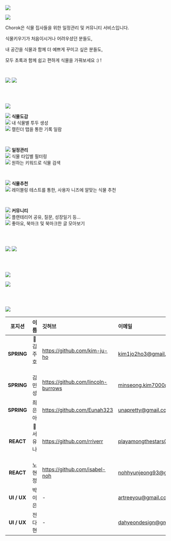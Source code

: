 ![](https://imgbuckett.s3.ap-northeast-2.amazonaws.com/meta.png)


![](https://imgbuckett.s3.ap-northeast-2.amazonaws.com/6.png)

Chorok은 식물 집사들을 위한 일정관리 및 커뮤니티 서비스입니다.

식물키우기가 처음이시거나 어려우셨던 분들도,

내 공간을 식물과 함께 더 예쁘게 꾸미고 싶은 분들도,

모두 초록과 함께 쉽고 편하게 식물을 가꿔보세요 :) !

<br/>

[![](https://imgbuckett.s3.ap-northeast-2.amazonaws.com/chorokbutton.png)](https://chorok.kr)
[![](https://imgbuckett.s3.ap-northeast-2.amazonaws.com/notionbutton.png)](https://ruby-bus-cab.notion.site/Chorok-17c03b3d9c9540108fa9edbb27b9cd82)

<br/>
<br/>

![](https://imgbuckett.s3.ap-northeast-2.amazonaws.com/1.png)


![](https://imgbuckett.s3.ap-northeast-2.amazonaws.com/dot1.png) **식물도감** <br/>
![](https://imgbuckett.s3.ap-northeast-2.amazonaws.com/dash1.png) 내 식물별 투두 생성 <br/>
![](https://imgbuckett.s3.ap-northeast-2.amazonaws.com/dash1.png) 캘린더 탭을 통한 기록 일람

<br/>

![](https://imgbuckett.s3.ap-northeast-2.amazonaws.com/dot1.png) **일정관리** <br/>
![](https://imgbuckett.s3.ap-northeast-2.amazonaws.com/dash1.png) 식물 타입별 필터링 <br/>
![](https://imgbuckett.s3.ap-northeast-2.amazonaws.com/dash1.png) 원하는 키워드로 식물 검색

<br/>

![](https://imgbuckett.s3.ap-northeast-2.amazonaws.com/dot1.png) **식물추천** <br/>
![](https://imgbuckett.s3.ap-northeast-2.amazonaws.com/dash1.png) 레이블링 테스트를 통한, 사용자 니즈에 알맞는 식물 추천

<br/>


![](https://imgbuckett.s3.ap-northeast-2.amazonaws.com/dot1.png) **커뮤니티** <br/>
![](https://imgbuckett.s3.ap-northeast-2.amazonaws.com/dash1.png) 플랜테리어 공유, 질문, 성장일기 등... <br/>
![](https://imgbuckett.s3.ap-northeast-2.amazonaws.com/dash1.png) 좋아요, 북마크 및 북마크한 글 모아보기

<br/>
<br/>

![](https://imgbuckett.s3.ap-northeast-2.amazonaws.com/2.png)
![](https://imgbuckett.s3.ap-northeast-2.amazonaws.com/architecture6.png)

<br/>
<br/>

![](https://imgbuckett.s3.ap-northeast-2.amazonaws.com/3.png)

![](https://imgbuckett.s3.ap-northeast-2.amazonaws.com/erd.png)

<br/>
<br/>

![](https://imgbuckett.s3.ap-northeast-2.amazonaws.com/4.png)


|**포지션**|이름|깃허브|이메일|
|:---:|:---:|:---|:---|
|**SPRING**|🔰김주호 　| https://github.com/kim-ju-ho | kim1jo2ho3@gmail.com |
|**SPRING**|김민성| https://github.com/lincoln-burrows | minseong.kim7000@gmail.com |
|**SPRING**|최은아| https://github.com/Eunah323 | unapretty@gmail.com |
|**REACT**|🔰서유나 　| https://github.com/rriverr | playamongthestars000@gmail.com |
|**REACT**|노현정| https://github.com/isabel-noh | nohhyunjeong93@gmail.com |
|**UI / UX**|박이은| - | artreeyou@gmail.com |
|**UI / UX**|전다현| - | dahyeondesign@gmail.com |

<br/>
<br/>
